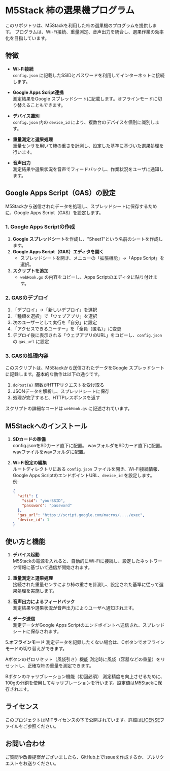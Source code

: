 # M5Stack 柿の選果機プログラム

このリポジトリは、M5Stackを利用した柿の選果機のプログラムを提供します。
プログラムは、Wi-Fi接続、重量測定、音声出力を統合し、選果作業の効率化を目指しています。

## 特徴

- **Wi-Fi接続**  
  `config.json` に記載したSSIDとパスワードを利用してインターネットに接続します。

- **Google Apps Script連携**  
  測定結果をGoogle スプレッドシートに記載します。オフラインモードに切り替えることもできます。

- **デバイス識別**  
  `config.json` 内の `device_id` により、複数台のデバイスを個別に識別します。

- **重量測定と選果処理**  
  重量センサを用いて柿の重さを計測し、設定した基準に基づいた選果処理を行います。

- **音声出力**  
  測定結果や選果状況を音声でフィードバックし、作業状況をユーザに通知します。

## Google Apps Script（GAS）の設定

M5Stackから送信されたデータを処理し、スプレッドシートに保存するために、Google Apps Script（GAS）を設定します。

### 1. Google Apps Scriptの作成

1. **Google スプレッドシート**を作成し、"Sheet1"という名前のシートを作成します。
2. **Google Apps Script（GAS）エディタを開く**
   - スプレッドシートを開き、メニューの「拡張機能」→「Apps Script」を選択。
3. **スクリプトを追加**
   - `webHook.gs` の内容をコピーし、Apps Scriptのエディタに貼り付けます。

### 2. GASのデプロイ

1. 「デプロイ」→「新しいデプロイ」を選択
2. 「種類を選択」で「ウェブアプリ」を選択
3. 次のユーザーとして実行を「自分」に設定
4. 「アクセスできるユーザー」を「全員（匿名）」に変更
5. デプロイ後に表示される「ウェブアプリのURL」をコピーし、`config.json` の `gas_url` に設定

### 3. GASの処理内容

このスクリプトは、M5Stackから送信されたデータをGoogle スプレッドシートに記録します。基本的な動作は以下の通りです。

1. `doPost(e)` 関数がHTTPリクエストを受け取る
2. JSONデータを解析し、スプレッドシートに保存
3. 処理が完了すると、HTTPレスポンスを返す

スクリプトの詳細なコードは `webHook.gs` に記述されています。

## M5Stackへのインストール
1. **SDカードの準備**  
   config.jsonをSDカード直下に配置。
   wavフォルダをSDカード直下に配置。
   wavファイルをwavフォルダに配置。

2. **Wi-Fi設定の編集**  
   ルートディレクトリにある `config.json` ファイルを開き、Wi-Fi接続情報、Google Apps ScriptのエンドポイントURL、`device_id` を設定します。  
   例:
   ```json
   {
     "wifi": {
       "ssid": "yourSSID",
       "password": "password"
     },
     "gas_url": "https://script.google.com/macros/..../exec",
     "device_id": 1
   }
   ```

## 使い方と機能

1. **デバイス起動**  
   M5Stackの電源を入れると、自動的にWi-Fiに接続し、設定したネットワーク情報に基づいて通信が開始されます。

2. **重量測定と選果処理**  
   接続された重量センサにより柿の重さを計測し、設定された基準に従って選果処理を実施します。

3. **音声出力によるフィードバック**  
   測定結果や選果状況が音声出力によりユーザへ通知されます。

4. **データ送信**  
   測定データがGoogle Apps Scriptのエンドポイントへ送信され、スプレッドシートに保存されます。

5.**オフラインモード**
  測定データを記録したくない場合は、Cボタンでオフラインモードの切り替えができます。

  Aボタンのゼロリセット（風袋引き）機能
測定時に風袋（容器などの重量）をリセットし、正確な柿の重量を測定できます。

Bボタンのキャリブレーション機能（初回必須）
測定精度を向上させるために、100gの分銅を使用してキャリブレーションを行います。設定値はM5Stackに保存されます。

## ライセンス

このプロジェクトはMITライセンスの下で公開されています。詳細は[LICENSE](LICENSE)ファイルをご参照ください。

## お問い合わせ

ご質問や改善提案がございましたら、GitHub上でIssueを作成するか、プルリクエストをお送りください。


